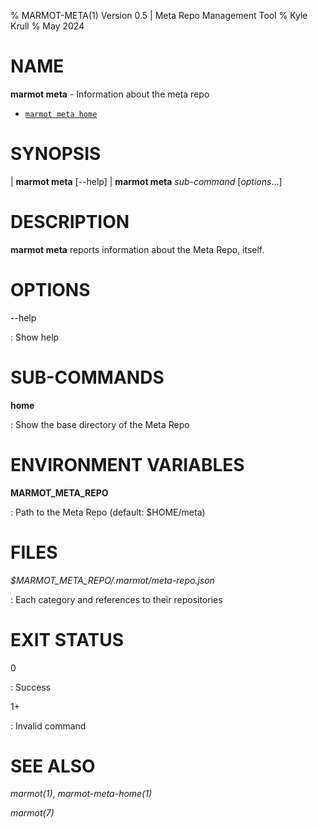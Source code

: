 % MARMOT-META(1) Version 0.5 | Meta Repo Management Tool
% Kyle Krull
% May 2024

# NAME

**marmot meta** - Information about the meta repo

- [`marmot meta home`](./meta-home.md)

# SYNOPSIS

| **marmot meta** [\-\-help]
| **marmot meta** *sub-command* [*options*...]

# DESCRIPTION

**marmot meta** reports information about the Meta Repo, itself.

# OPTIONS

-\-help

: Show help

# SUB-COMMANDS

**home**

: Show the base directory of the Meta Repo

# ENVIRONMENT VARIABLES

**MARMOT_META_REPO**

: Path to the Meta Repo (default: $HOME/meta)

# FILES

*$MARMOT_META_REPO/.marmot/meta-repo.json*

: Each category and references to their repositories

# EXIT STATUS

0

: Success

1+

: Invalid command

# SEE ALSO

*marmot(1)*, *marmot-meta-home(1)*

*marmot(7)*
